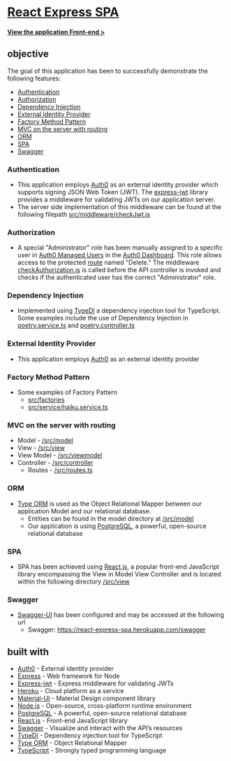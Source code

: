 <!-- TITLE -->
# [React Express SPA](https://react-express-spa.herokuapp.com) 
#### [View the application Front-end >](https://react-express-spa.herokuapp.com)

<!-- Objective -->
## objective
The goal of this application has been to successfully demonstrate the following features:
* [Authentication](#authentication)
* [Authorization](#authorization)
* [Dependency Injection](#dependency-injection)
* [External Identity Provider](#external-identity-provider)
* [Factory Method Pattern](#factory-method-pattern)
* [MVC on the server with routing](#mvc-on-the-server-with-routing)
* [ORM](#orm)
* [SPA](#spa)
* [Swagger](#swagger)

### Authentication
* This application employs [Auth0](https://github.com/auth0/nextjs-auth0) as an external identity provider
  which supports signing JSON Web Token (JWT). The [express-jwt](https://github.com/auth0/express-jwt) library provides
  a middleware for validating JWTs on our application server.
* The server side implementation of this middleware can be found at the following filepath
  [src/middleware/checkJwt.js](./src/middleware/checkJwt.js)

### Authorization
* A special "Administrator" role has been manually assigned to a specific user in [Auth0 Managed Users](https://auth0.com/docs/users)
  in the [Auth0 Dashboard](https://auth0.com/docs/get-started/dashboard). This role allows access to the protected
  [route](./src/routes.ts) named "Delete." The middleware [checkAuthorization.js](./src/middleware/checkAuthorization.js)
  is called before the API controller is invoked and checks if the authenticated user has the correct "Administrator" role.

### Dependency Injection
* Implemented using [TypeDI](https://github.com/typestack/typedi) a dependency injection tool for TypeScript.
  Some examples include the use of Dependency Injection in
  [poetry.service.ts](./src/service/poetry.service.ts) and
  [poetry.controller.ts](./src/controller/poetry.controller.ts)

### External Identity Provider
* This application employs [Auth0](https://github.com/auth0/nextjs-auth0) as an external identity provider

### Factory Method Pattern
* Some examples of Factory Pattern 
  * [src/factories](./src/factories)
  * [src/service/haiku.service.ts](./src/service/haiku.service.ts)

### MVC on the server with routing
* Model - [/src/model](./src/model)
* View - [/src/view](./src/view)
* View Model - [/src/viewmodel](./src/viewmodel)
* Controller - [/src/controller](./src/controller)
  * Routes - [/src/routes.ts](./src/routes.ts)

### ORM
* [Type ORM](https://typeorm.io) is used as the Object Relational Mapper between our application Model
and our relational database.
  * Entities can be found in the model directory at [/src/model](./src/model)
  * Our application is using [PostgreSQL](https://www.postgresql.org), a powerful, open-source relational database

### SPA
* SPA has been achieved using [React.js](https://reactjs.org), a popular front-end JavaScript library
  encompassing the View in Model View Controller and is located within the following directory [/src/view](./src/view)

### Swagger
* [Swagger-UI](https://github.com/swagger-api/swagger-ui) has been configured and may be accessed at the following url 
  * Swagger: https://react-express-spa.herokuapp.com/swagger
  
## built with
* [Auth0](https://github.com/auth0/nextjs-auth0) - External identity provider
* [Express](https://github.com/expressjs/express) - Web framework for Node
* [Express-jwt](https://github.com/auth0/express-jwt) - Express middleware for validating JWTs
* [Heroku](https://heroku.com) - Cloud platform as a service
* [Material-UI](https://mui.com) - Material Design component library
* [Node.js](https://nodejs.org/en/) - Open-source, cross-platform runtime environment
* [PostgreSQL](https://www.postgresql.org) - A powerful, open-source relational database
* [React.js](https://reactjs.org) - Front-end JavaScript library
* [Swagger](https://github.com/swagger-api) - Visualize and interact with the API’s resources
* [TypeDI](https://github.com/typestack/typedi) -  Dependency injection tool for TypeScript
* [Type ORM](https://typeorm.io) - Object Relational Mapper
* [TypeScript](https://www.typescriptlang.org) - Strongly typed programming language
